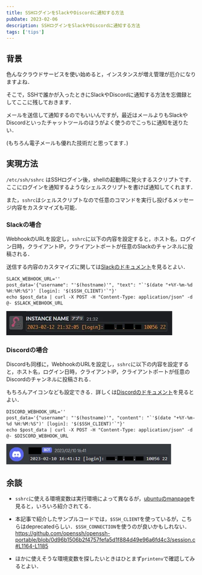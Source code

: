 ```yaml
---
title: SSHログインをSlackやDiscordに通知する方法
pubDate: 2023-02-06
description: SSHログインをSlackやDiscordに通知する方法
tags: ['tips']
---
```


## 背景

色んなクラウドサービスを使い始めると，インスタンスが増え管理が厄介になりますよね．

そこで，SSHで誰かが入ったときにSlackやDiscordに通知する方法を忘備録としてここに残しておきます．

メールを送信して通知するのでもいいんですが，最近はメールよりもSlackやDiscordといったチャットツールのほうがよく使うのでこっちに通知を送りたい．

(もちろん電子メールも優れた技術だと思ってます．)

## 実現方法

`/etc/ssh/sshrc` はSSHログイン後，shellの起動時に発火するスクリプトです．
ここにログインを通知するようなシェルスクリプトを書けば通知してくれます．

また，`sshrc`はシェルスクリプトなので任意のコマンドを実行し投げるメッセージ内容をカスタマイズも可能．

### Slackの場合

WebhookのURLを設定し，`sshrc`に以下の内容を設定すると，ホスト名，ログイン日時，クライアントIP，クライアントポートが任意のSlackのチャンネルに投稿される．

送信する内容のカスタマイズに関しては[Slackのドキュメント](https://api.slack.com/messaging/webhooks)を見るとよい．

```sh:/etc/ssh/sshrc
SLACK_WEBHOOK_URL=''
post_data='{"username": "'$(hostname)'", "text": "`'$(date "+%Y-%m-%d %H:%M:%S")' [login]: '$($SSH_CLIENT)'`"}'
echo $post_data | curl -X POST -H "Content-Type: application/json" -d @- $SLACK_WEBHOOK_URL
```

![sshrc slack](./assets/sshrc_slack.webp)

### Discordの場合

Discordも同様に，WebhookのURLを設定し，`sshrc`に以下の内容を設定すると，ホスト名，ログイン日時，クライアントIP，クライアントポートが任意のDiscordのチャンネルに投稿される．

もちろんアイコンなども設定できる．詳しくは[Discordのドキュメント](https://discord.com/developers/docs/resources/webhook)を見るとよい．

```sh:/etc/ssh/sshrc
DISCORD_WEBHOOK_URL=''
post_data='{"username": "'$(hostname)'", "content": "`'$(date "+%Y-%m-%d %H:%M:%S")' [login]: '$($SSH_CLIENT)'`"}'
echo $post_data | curl -X POST -H "Content-Type: application/json" -d @- $DISCORD_WEBHOOK_URL
```

![sshrc discord](./assets/sshrc_discord.webp)

## 余談

- `sshrc`に使える環境変数は実行環境によって異なるが，[ubuntuのmanpage](https://manpages.ubuntu.com/manpages/jammy/en/man1/ssh.1.html#environment)を見ると，いろいろ紹介されてる．

- 本記事で紹介したサンプルコードでは，`$SSH_CLIENT`を使っているが，こちらはdeprecatedらしい．`$SSH_CONNECTION`を使うのが良いかもしれない．
  https://github.com/openssh/openssh-portable/blob/0d96b1506b2f4757fefa5d1f884d49e96a6fd4c3/session.c#L1164-L1185

- ほかに使えそうな環境変数を探したいときはひとまず`printenv`で確認してみるとよい．
